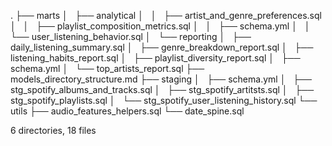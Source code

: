 .
├── marts
│   ├── analytical
│   │   ├── artist_and_genre_preferences.sql
│   │   ├── playlist_composition_metrics.sql
│   │   ├── schema.yml
│   │   └── user_listening_behavior.sql
│   └── reporting
│       ├── daily_listening_summary.sql
│       ├── genre_breakdown_report.sql
│       ├── listening_habits_report.sql
│       ├── playlist_diversity_report.sql
│       ├── schema.yml
│       └── top_artists_report.sql
├── models_directory_structure.md
├── staging
│   ├── schema.yml
│   ├── stg_spotify_albums_and_tracks.sql
│   ├── stg_spotify_artitsts.sql
│   ├── stg_spotify_playlists.sql
│   └── stg_spotify_user_listening_history.sql
└── utils
    ├── audio_features_helpers.sql
    └── date_spine.sql

6 directories, 18 files
